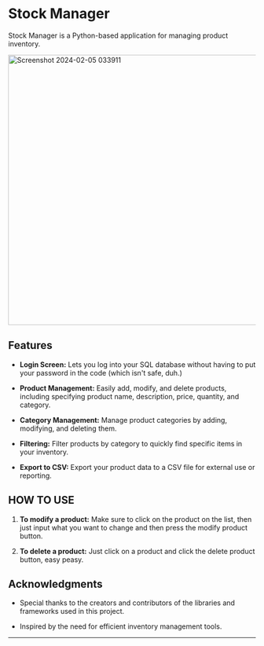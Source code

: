 # Stock Manager
Stock Manager is a Python-based application for managing product inventory.


<img src="https://github.com/thouay-baccam/gestion_de_stock/assets/144665060/3f43ee7f-a5b4-4b7b-8995-9b1b40b399f9" width="550" height="550" alt="Screenshot 2024-02-05 033911">

## Features

- **Login Screen:** Lets you log into your SQL database without having to put your password in the code (which isn't safe, duh.)

- **Product Management:** Easily add, modify, and delete products, including specifying product name, description, price, quantity, and category.

- **Category Management:** Manage product categories by adding, modifying, and deleting them.

- **Filtering:** Filter products by category to quickly find specific items in your inventory.

- **Export to CSV:** Export your product data to a CSV file for external use or reporting.

## HOW TO USE

1. **To modify a product:** Make sure to click on the product on the list, then just input what you want to change and then press the modify product button.

2. **To delete a product:** Just click on a product and click the delete product button, easy peasy.

## Acknowledgments

- Special thanks to the creators and contributors of the libraries and frameworks used in this project.

- Inspired by the need for efficient inventory management tools.

---

